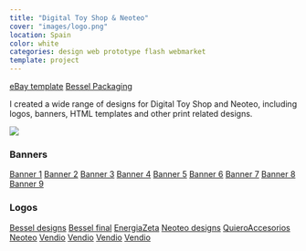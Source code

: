 ```yaml
---
title: "Digital Toy Shop & Neoteo"
cover: "images/logo.png"
location: Spain
color: white
categories: design web prototype flash webmarket
template: project
---
```


<p class="align-center">
<a class="btn" role="button" href="http://work.joanmira.com/webs/digitaltoy/plantilla_ebay/" target="_blank">eBay template</a> <a class="btn" role="button" href="http://work.joanmira.com/webs/digitaltoy/bessel-packaging.jpg" target="_blank">Bessel Packaging</a></p>

I created a wide range of designs for Digital Toy Shop and Neoteo, including logos, banners, HTML templates and other print related designs.

![](/work/digitaltoy/images/1.png)

<h3>Banners</h3>
<p>
  <a class="btn" role="button" href="http://work.joanmira.com/webs/digitaltoy/banners/banner1.html" target="_blank">Banner 1</a>
  <a class="btn" role="button" href="http://work.joanmira.com/webs/digitaltoy/banners/banner2.html" target="_blank">Banner 2</a>
  <a class="btn" role="button" href="http://work.joanmira.com/webs/digitaltoy/banners/banner3.html" target="_blank">Banner 3</a>
  <a class="btn" role="button" href="http://work.joanmira.com/webs/digitaltoy/banners/banner4.html" target="_blank">Banner 4</a>
  <a class="btn" role="button" href="http://work.joanmira.com/webs/digitaltoy/banners/banner5.html" target="_blank">Banner 5</a>
  <a class="btn" role="button" href="http://work.joanmira.com/webs/digitaltoy/banners/banner6.html" target="_blank">Banner 6</a>
  <a class="btn" role="button" href="http://work.joanmira.com/webs/digitaltoy/banners/banner7.html" target="_blank">Banner 7</a>
  <a class="btn" role="button" href="http://work.joanmira.com/webs/digitaltoy/banners/banner8.html" target="_blank">Banner 8</a>
  <a class="btn" role="button" href="http://work.joanmira.com/webs/digitaltoy/banners/banner9.html" target="_blank">Banner 9</a>
</p>

<h3>Logos</h3>
<p>
  <a class="btn" role="button" href="http://work.joanmira.com/webs/digitaltoy/logos/besel.swf" target="_blank">Bessel designs</a>
  <a class="btn" role="button" href="http://work.joanmira.com/webs/digitaltoy/logos/logo_besel.jpg" target="_blank">Bessel final</a>
  <a class="btn" role="button" href="http://work.joanmira.com/webs/digitaltoy/logos/energiazeta_logos.jpg" target="_blank">EnergiaZeta</a>
  <a class="btn" role="button" href="http://work.joanmira.com/webs/digitaltoy/logos/logo2.swf" target="_blank">Neoteo designs</a>
  <a class="btn" role="button" href="http://work.joanmira.com/webs/digitaltoy/logos/logos_quieroaccesorios.jpg" target="_blank">QuieroAccesorios</a>
  <a class="btn" role="button" href="http://work.joanmira.com/webs/digitaltoy/logos/neoteo.swf" target="_blank">Neoteo</a>
  <a class="btn" role="button" href="http://work.joanmira.com/webs/digitaltoy/logos/logos_quieroaccesorios.jpg" target="_blank">Vendio</a>
  <a class="btn" role="button" href="http://work.joanmira.com/webs/digitaltoy/logos/vendio2.jpg" target="_blank">Vendio</a>
  <a class="btn" role="button" href="http://work.joanmira.com/webs/digitaltoy/logos/vendio3.jpg" target="_blank">Vendio</a>
  <a class="btn" role="button" href="http://work.joanmira.com/webs/digitaltoy/logos/vendioes.jpg" target="_blank">Vendio</a>
</p>
